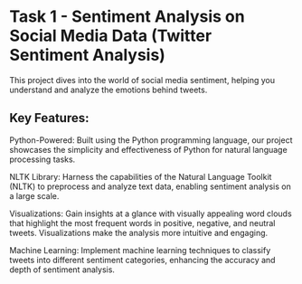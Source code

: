 # Task 1 - Sentiment Analysis on Social Media Data (Twitter Sentiment Analysis)

This project dives into the world of social media sentiment, helping you understand and analyze the emotions behind tweets.

## Key Features:

Python-Powered: Built using the Python programming language, our project showcases the simplicity and effectiveness of Python for natural language processing tasks.

NLTK Library: Harness the capabilities of the Natural Language Toolkit (NLTK) to preprocess and analyze text data, enabling sentiment analysis on a large scale.

Visualizations: Gain insights at a glance with visually appealing word clouds that highlight the most frequent words in positive, negative, and neutral tweets. Visualizations make the analysis more intuitive and engaging.

Machine Learning: Implement machine learning techniques to classify tweets into different sentiment categories, enhancing the accuracy and depth of sentiment analysis.
